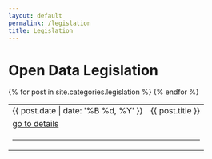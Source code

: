 ```yaml
---
layout: default
permalink: /legislation
title: Legislation
---
```


# Open Data Legislation
<table cellpadding="10">
    {% for post in site.categories.legislation %}
      <tr>
            <td>{{ post.date | date: '%B %d, %Y' }}</td>
            <td>{{ post.title }}</td>
      <tr>
            <td colspan="2"><a href="{{ site.baseurl }}{{ post.url }}">go to details</a></td>
      </tr>
      <tr>
            <td colspan="2"><hr></td>
      </tr>
    {% endfor %}
